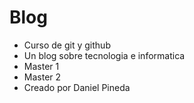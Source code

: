 # Blog
* Curso de git y     github
* Un blog sobre tecnologia e informatica
* Master 1
* Master 2
* Creado por Daniel Pineda